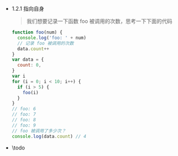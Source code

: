 - 1.2.1 指向自身
  
  > 我们想要记录一下函数 foo 被调用的次数，思考一下下面的代码
  
  ```js
  function foo(num) {
    console.log('foo: ' + num)
    // 记录 foo 被调用的次数
    data.count++
  }
  var data = {
    count: 0,
  }
  var i
  for (i = 0; i < 10; i++) {
    if (i > 5) {
      foo(i)
    }
  }
  // foo: 6
  // foo: 7
  // foo: 8
  // foo: 9
  // foo 被调用了多少次？
  console.log(data.count) // 4
  ```
- \todo